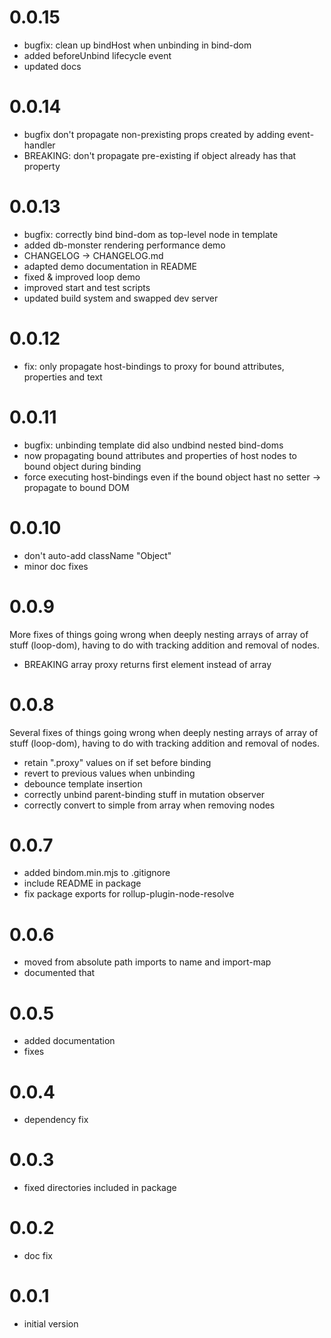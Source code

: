 # 0.0.15
* bugfix: clean up bindHost when unbinding in bind-dom
* added beforeUnbind lifecycle event
* updated docs
# 0.0.14
* bugfix don't propagate non-prexisting props created by adding event-handler
* BREAKING: don't propagate pre-existing if object already has that property
# 0.0.13
* bugfix: correctly bind bind-dom as top-level node in template
* added db-monster rendering performance demo
* CHANGELOG -> CHANGELOG.md
* adapted demo documentation in README
* fixed & improved loop demo
* improved start and test scripts
* updated build system and swapped dev server 
# 0.0.12
* fix: only propagate host-bindings to proxy for bound attributes, properties and text
# 0.0.11
* bugfix: unbinding template did also undbind nested bind-doms
* now propagating bound attributes and properties of host nodes to bound object during binding
* force executing host-bindings even if the bound object hast no setter -> propagate to bound DOM
# 0.0.10
* don't auto-add className "Object"
* minor doc fixes
# 0.0.9
More fixes of things going wrong when deeply nesting arrays of array of stuff
(loop-dom), having to do with tracking addition and removal of nodes.
* BREAKING array proxy returns first element instead of array
# 0.0.8
Several fixes of things going wrong when deeply nesting arrays of array of stuff
(loop-dom), having to do with tracking addition and removal of nodes.
* retain ".proxy" values on <bind-dom> if set before binding
* revert to previous values when unbinding
* debounce template insertion
* correctly unbind parent-binding stuff in mutation observer
* correctly convert to simple from array when removing nodes
# 0.0.7
* added bindom.min.mjs to .gitignore
* include README in package
* fix package exports for rollup-plugin-node-resolve
# 0.0.6
* moved from absolute path imports to name and import-map
* documented that
# 0.0.5
* added documentation
* fixes
# 0.0.4
* dependency fix
# 0.0.3
* fixed directories included in package
# 0.0.2
* doc fix
# 0.0.1
* initial version
